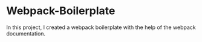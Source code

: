 # Webpack-Boilerplate
In this project, I created a webpack boilerplate with the help of the webpack documentation.
